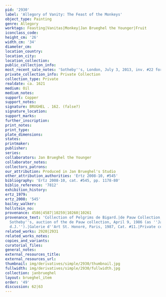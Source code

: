 ```yaml
---
pid: '2930'
label: 'Allegory of Vanity: The Feast of the Monkeys'
object_type: Painting
genre: Allegory
worktags: Feasting|Vanitas|Monkey|Jan Brueghel the Younger|Fruit
iconclass_code:
height_cm: '26'
width_cm: '34'
diameter_cm:
location_country:
location_city:
location_collection:
public_collection_info:
most_recent_sale_notes: 'Sotheby''s, London, July 3, 2013, inv. #22 for 602,500 GBP'
private_collection_info: Private Collection
collection_type: Private
realdate: ca. 1621
medium: Oil
medium_notes:
support: Copper
support_notes:
signature: BRUGHEL . 162. (false?)
signature_location:
support_marks:
further_inscription:
print_notes:
print_type:
plate_dimensions:
states:
printmaker:
publisher:
series:
collaborators: Jan Brueghel the Younger
collaborator_notes:
collectors_patrons:
our_attribution: Produced in Jan Brueghel's Studio
other_attribution_authorities: 'Ertz 2008-10, #545'
bibliography: 'Ertz 2008-10, cat. #545, pp. 1178-80'
biblio_reference: '7812'
exhibition_history:
ertz_1979:
ertz_2008: '545'
bailey_walker:
hollstein_no:
provenance: 4586|4587|10259|10260|10261
provenance_text: 'Collection of Pelgrims de Bigard.|de Pauw Collection, Brussels.|London,
  Sotheby''s, auction of the de Pauw collection, April 9, 1986 (as ''Jan Brueghel
  d.J.'').|Galerie d''Art St. Honoré, Paris, 1987, Cat. #11.|Private collection'
related_works: 2920|2931
related_works_notes:
copies_and_variants:
curatorial_files:
general_notes:
external_resources_title:
external_resources_url:
thumbnail: img/derivatives/simple/2930/thumbnail.jpg
fullwidth: img/derivatives/simple/2930/fullwidth.jpg
collection: janbrueghel
layout: brueghel_item
order: '49'
discussion: 62|63
---
```

